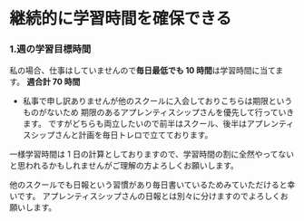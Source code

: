 # 継続的に学習時間を確保できる

### 1.週の学習目標時間

私の場合、仕事はしていませんので**毎日最低でも 10 時間**は学習時間に当てます。
**週合計 70 時間**

- 私事で申し訳ありませんが他のスクールに入会しておりこちらは期限というものがないため
  期限のあるアプレンティスシップさんを優先して行っていきます。
  ですがどちらも両立したいので前半はスクール、後半はアプレンティスシップさんと計画を毎日トレロで立てております。

一様学習時間は 1 日の計算としておりますので、学習時間の割に全然やってないと思われるかもしれませんがご理解の方よろしくお願いします。

他のスクールでも日報という習慣があり毎日書いているためみていただけると幸いです。
アプレンティスシップさんの日報とは別々に分けますのでよろしくお願いします。
